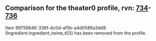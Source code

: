 ## Comparison for the theater0 profile, rvn: [734](https://github.com/PRO100KatYT/FortniteProfileRevisions/tree/main/profiles/theater0/734%20theater0.json)-[736](https://github.com/PRO100KatYT/FortniteProfileRevisions/tree/main/profiles/theater0/736%20theater0.json)

Item 99759646-336f-4c0d-af5b-a4d0589a3dd9 (Ingredient:ingredient_twine_t03) has been removed from the profile.
<br><br>
